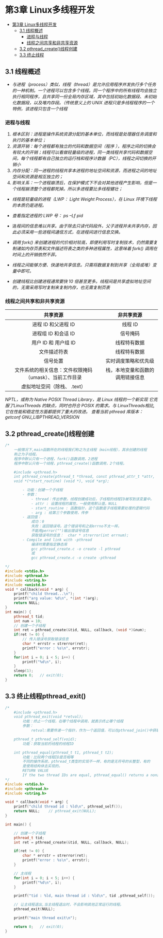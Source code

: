 # 第3章 Linux多线程开发

- [第3章 Linux多线程开发](#第3章-linux多线程开发)
  - [3.1  线程概述](#31--线程概述)
    - [进程与线程](#进程与线程)
    - [线程之间共享和非共享资源](#线程之间共享和非共享资源)
  - [3.2 pthread_create()线程创建](#32-pthread_create线程创建)
  - [3.3 终止线程](#33-终止线程)

## 3.1  线程概述

- *与进程（process）类似，线程（thread）是允许应用程序并发执行多个任务的一种机制。一个进程可以包含多个线程。同一个程序中的所有线程均会独立执行相同程序，且共享同一份全局内存区域，其中包括初始化数据段、未初始化数据段，以及堆内存段。（传统意义上的 UNIX 进程只是多线程程序的一个特例，该进程只包含一个线程*
  
### 进程与线程

  1. *根本区别：进程是操作系统资源分配的基本单位，而线程是处理器任务调度和执行的基本单位；*
  2. *资源开销：每个进程都有独立的代码和数据空间（程序 ），程序之间的切换会有较大的开销；线程可以看做轻量级的进程，同一类线程共享代码和数据空间，每个线程都有自己独立的运行栈和程序计数器（PC），线程之间切换的开销小*
  3. *内存分配：同一进程的线程共享本进程的地址空间和资源，而进程之间的地址空间和资源是相互独立的；*
  4. *影响关系：一个进程崩溃后，在保护模式下不会对其他进程产生影响，但是一个线程崩溃整个进程都死掉。所以多进程要比多线程健壮；*


- *线程是轻量级的进程（LWP： Light Weight Process），在 Linux 环境下线程的本质仍是进程。*
- *查看指定进程的 LWP 号： ps –Lf pid*

- 进*程间的信息难以共享。由于除去只读代码段外，父子进程并未共享内存，因此必须采用一些进程间通信方式，在进程间进行信息交换。*
- *调用 fork() 来创建进程的代价相对较高，即便利用写时复制技术，仍然需要复制诸如内存页表和文件描述符表之类的多种进程属性，这意味着 fork() 调用在时间上的开销依然不菲。*
  
- *线程之间能够方便、快速地共享信息。只需将数据复制到共享（全局或堆）变量中即可。*
- *创建线程比创建进程通常要快 10 倍甚至更多。线程间是共享虚拟地址空间的，无需采用写时复制来复制内存，也无需复制页表*
  
### 线程之间共享和非共享资源

|共享资源| 非共享资源 |
| :----:| :---:|
|进程 ID 和父进程 ID|线程 ID|
| 进程组 ID 和会话 ID|信号掩码|
| 用户 ID 和 用户组 ID|线程特有数据|
|文件描述符表|线程特有数据|
| 信号处置|实时调度策略和优先级|
| 文件系统的相关信息：文件权限掩码（umask）、当前工作目录|栈，本地变量和函数的调用链接信息|
|虚拟地址空间（除栈、 .text）| |

*NPTL，或称为 Native POSIX Thread Library，是 Linux 线程的一个新实现
它克服了LinuxThreads 的缺点，同时也符合 POSIX 的需求。与 LinuxThreads相比,
它在性能和稳定性方面都提供了重大的改进。
查看当前 pthread 库版本： getconf GNU_LIBPTHREAD_VERSION*

## 3.2 pthread_create()线程创建

```c++
/*
    一般情况下,main函数所在的线程我们称之为主线程（main线程），其余创建的线程
    称之为子线程。
    程序中默认只有一个进程，fork()函数调用，2进程
    程序中默认只有一个线程，pthread_create()函数调用，2个线程。

    #include <pthread.h>
    int pthread_create(pthread_t *thread, const pthread_attr_t *attr, 
    void *(*start_routine) (void *), void *arg);

        - 功能：创建一个子线程
        - 参数：
            - thread：传出参数，线程创建成功后，子线程的线程ID被写到该变量中。
            - attr : 设置线程的属性，一般使用默认值，NULL
            - start_routine : 函数指针，这个函数是子线程需要处理的逻辑代码
            - arg : 给第三个参数使用，传参
        - 返回值：
            成功：0
            失败：返回错误号。这个错误号和之前errno不太一样。
            不能用perror("")输出错误号信息
            获取错误号的信息：  char * strerror(int errnum);
        - Compile and link with -pthread 
            编译时需要指定静态库
            gcc pthread_create.c -o create -l pthread
            或
            gcc pthread_create.c -o create -pthread

*/
#include <stdio.h>
#include <pthread.h>
#include <string.h>
#include <unistd.h>
void * callback(void * arg) {
    printf("child thread...\n");
    printf("arg value: %d\n", *(int *)arg);
    return NULL;
}
int main() {
    pthread_t tid;
    int num = 10;
    // 创建一个子线程
    int ret = pthread_create(&tid, NULL, callback, (void *)&num);
    if(ret != 0) {
        // 传入错误号获取错误信息
        char * errstr = strerror(ret);
        printf("error : %s\n", errstr);
    } 
    for(int i = 0; i < 5; i++) {
        printf("%d\n", i);
    }
    sleep(1);
    return 0;   // exit(0);
}
```

## 3.3 终止线程pthread_exit()

```c++
/*
    #include <pthread.h>
    void pthread_exit(void *retval);
        功能：终止一个线程，在哪个线程中调用，就表示终止哪个线程
        参数：
            retval:需要传递一个指针，作为一个返回值，可以在pthread_join()中获取到。s

    pthread_t pthread_self(void);
        功能：获取当前的线程的线程ID

    int pthread_equal(pthread_t t1, pthread_t t2);
        功能：比较两个线程ID是否相等
        不同的操作系统，pthread_t类型的实现不一样，有的是无符号的长整型，有的
        是使用结构体去实现的。
        RETURN VALUE
        If the two thread IDs are equal, pthread_equal() returns a nonzero value; otherwise, it returns 0.
*/
#include <stdio.h>
#include <pthread.h>
#include <string.h>

void * callback(void * arg) {
    printf("child thread id : %ld\n", pthread_self());
    return NULL;    // pthread_exit(NULL);
} 

int main() {

    // 创建一个子线程
    pthread_t tid;
    int ret = pthread_create(&tid, NULL, callback, NULL);

    if(ret != 0) {
        char * errstr = strerror(ret);
        printf("error : %s\n", errstr);
    }

    // 主线程
    for(int i = 0; i < 5; i++) {
        printf("%d\n", i);
    }

    printf("tid : %ld, main thread id : %ld\n", tid ,pthread_self());

    // 让主线程退出,当主线程退出时，不会影响其他正常运行的线程。
    pthread_exit(NULL);

    printf("main thread exit\n");

    return 0;   // exit(0);
}
```


